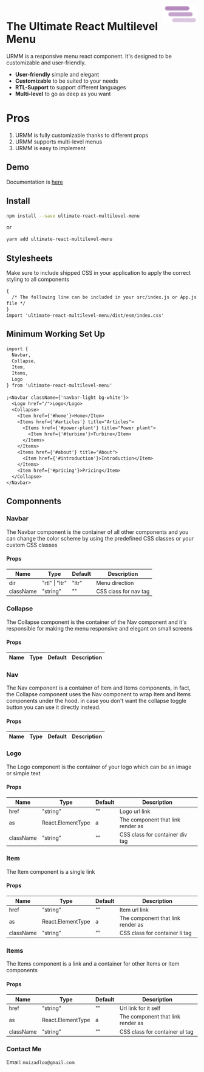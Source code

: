 <img src="./styleguide/assets/logo.png" width="90" align="right" />

# The Ultimate React Multilevel Menu

URMM is a responsive menu react component. It's designed to be customizable and user-friendly.

- **User-friendly** simple and elegant
- **Customizable** to be suited to your needs
- **RTL-Support** to support different languages
- **Multi-level** to go as deep as you want

# Pros

1. URMM is fully customizable thanks to different props
2. URMM supports multi-level menus
3. URMM is easy to implement

## Demo

Documentation is [here](https://moizadloo.github.io/ultimate-react-multilevel-menu/)

## Install

```sh
npm install --save ultimate-react-multilevel-menu
```

or

```sh
yarn add ultimate-react-multilevel-menu
```

## Stylesheets

Make sure to include shipped CSS in your application to apply the correct styling to all components

```tsx
{
  /* The following line can be included in your src/index.js or App.js file */
}
import 'ultimate-react-multilevel-menu/dist/esm/index.css'
```

## Minimum Working Set Up

```tsx
import {
  Navbar,
  Collapse,
  Item,
  Items,
  Logo
} from 'ultimate-react-multilevel-menu'

;<Navbar className={'navbar-light bg-white'}>
  <Logo href="/">Logo</Logo>
  <Collapse>
    <Item href={'#home'}>Home</Item>
    <Items href={'#articles'} title="Articles">
      <Items href={'#power-plant'} title="Power plant">
        <Item href={'#turbine'}>Turbine</Item>
      </Items>
    </Items>
    <Items href={'#about'} title="About">
      <Item href={'#introduction'}>Introduction</Item>
    </Items>
    <Item href={'#pricing'}>Pricing</Item>
  </Collapse>
</Navbar>
```

## Componnents

### Navbar

The Navbar component is the container of all other components and you can change the color scheme by using the predefined CSS classes or your custom CSS classes

#### Props

| Name      | Type           | Default | Description           |
| --------- | -------------- | ------- | --------------------- |
| dir       | "rtl" \| "ltr" | "ltr"   | Menu direction        |
| className | "string"       | ""      | CSS class for nav tag |

### Collapse

The Collapse component is the container of the Nav component and it's responsible for making the menu responsive and elegant on small screens

#### Props

| Name | Type | Default | Description |
| ---- | ---- | ------- | ----------- |

### Nav

The Nav component is a container of Item and Items components, in fact, the Collapse component uses the Nav component to wrap Item and Items components under the hood.
in case you don't want the collapse toggle button you can use it directly instead.

#### Props

| Name | Type | Default | Description |
| ---- | ---- | ------- | ----------- |

### Logo

The Logo component is the container of your logo which can be an image or simple text

#### Props

| Name      | Type              | Default | Description                       |
| --------- | ----------------- | ------- | --------------------------------- |
| href      | "string"          | ""      | Logo url link                     |
| as        | React.ElementType | a       | The component that link render as |
| className | "string"          | ""      | CSS class for container div tag   |

### Item

The Item component is a single link

#### Props

| Name      | Type              | Default | Description                       |
| --------- | ----------------- | ------- | --------------------------------- |
| href      | "string"          | ""      | Item url link                     |
| as        | React.ElementType | a       | The component that link render as |
| className | "string"          | ""      | CSS class for container li tag    |

### Items

The Items component is a link and a container for other Items or Item components

#### Props

| Name      | Type              | Default | Description                       |
| --------- | ----------------- | ------- | --------------------------------- |
| href      | "string"          | ""      | Url link for it self              |
| as        | React.ElementType | a       | The component that link render as |
| className | "string"          | ""      | CSS class for container ul tag    |

### Contact Me

Email: `moizadloo@gmail.com`
